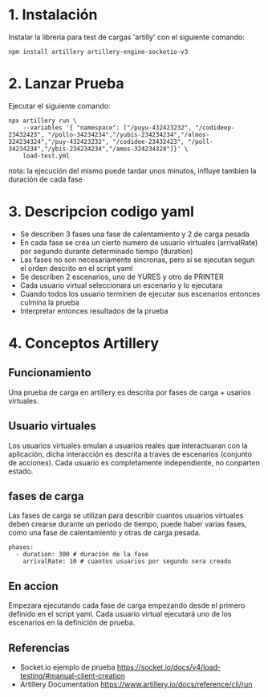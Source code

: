 # 1. Instalación
Instalar la libreria para test de cargas 'artilly' con el siguiente comando:
```
npm install artillery artillery-engine-socketio-v3
```
# 2. Lanzar Prueba
Ejecutar el siguiente comando:
```
npx artillery run \
    --variables '{ "namespace": ["/puyu-432423232", "/codideep-23432423", "/pollo-34234234","/yubis-234234234","/almos-324234324","/puy-432423232", "/codidee-23432423", "/poll-34234234","/ybis-234234234","/amos-324234324"]}' \
    load-test.yml
```
nota: la ejecución del mismo puede tardar unos minutos, influye tambien la duración de cada fase

# 3. Descripcion codigo yaml 

- Se describen 3 fases una fase de calentamiento y 2 de carga pesada
- En cada fase se crea un cierto numero de usuario virtuales (arrivalRate) por segundo durante determinado tiempo (duration)
- Las fases no son necesariamente sincronas, pero si se ejecutan segun el orden descrito en el script yaml
- Se describen 2 escenarios, uno de YURES y otro de PRINTER
- Cada usuario virtual seleccionara un escenario y lo ejecutara
- Cuando todos los usuario terminen de ejecutar sus escenarios entonces culmina la prueba
- Interpretar entonces resultados de la prueba


# 4. Conceptos Artillery

## Funcionamiento
Una prueba de carga en artillery es descrita por fases de carga + usarios virtuales.

## Usuario virtuales
Los usuarios virtuales emulan a usuarios reales que interactuaran con la aplicación, dicha interacción es descrita a traves de escenarios (conjunto de acciones).
Cada usuario es completamente independiente, no conparten estado.

## fases de carga
Las fases de carga se utilizan para describir cuantos usuarios virtuales deben crearse durante un periodo de tiempo, puede haber varias fases, como una fase de calentamiento y otras de carga pesada.
```
phases:
  - duration: 300 # duración de la fase
    arrivalRate: 10 # cuantos usuarios por segundo sera creado
```

## En accion
Empezara ejecutando cada fase de carga empezando desde el primero definido en el script yaml. Cada usuario virtual ejecutará uno de los escenarios en la definición de prueba.

## Referencias
- Socket.io ejemplo de prueba https://socket.io/docs/v4/load-testing/#manual-client-creation
- Artillery Documentation https://www.artillery.io/docs/reference/cli/run